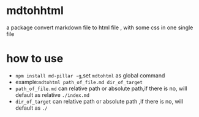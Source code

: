 # mdtohhtml
a package convert markdown file to html file , with some css in one single file
# how to use
- `npm install md-pillar -g`,set `mdtohtml` as global command
- example:`mdtohtml path_of_file.md dir_of_target`
- `path_of_file.md` can relative path or absolute path,if there is no, will default as relative `./index.md`
- `dir_of_target` can relative path or absolute path ,if there is no, will default as `./`
